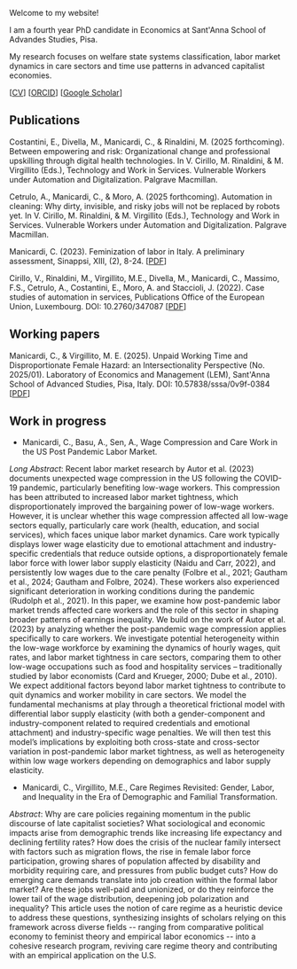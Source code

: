 Welcome to my website!

I am a fourth year PhD candidate in Economics at Sant'Anna School of Advandes Studies, Pisa.

My research focuses on welfare state systems classification, labor market dynamics in care sectors and time use patterns in advanced capitalist economies.

[[CV](https://www.santannapisa.it/sites/default/files/2025-06/CV_nuovo_eng%20%289%29.pdf)]    [[ORCID](https://orcid.org/0009-0006-7702-7211)]     [[Google Scholar](https://scholar.google.com/citations?user=IJr4rs4AAAAJ&hl=en)]


## Publications

Costantini, E., Divella, M., Manicardi, C., & Rinaldini, M. (2025 forthcoming). Between empowering and risk: Organizational change and professional upskilling through digital health technologies. In V. Cirillo, M. Rinaldini, & M. Virgillito (Eds.), Technology and Work in Services. Vulnerable Workers under Automation and Digitalization. Palgrave Macmillan.

Cetrulo, A., Manicardi, C., & Moro, A. (2025 forthcoming). Automation in cleaning: Why dirty, invisible, and risky jobs will not be replaced by robots yet. In V. Cirillo, M. Rinaldini, & M. Virgillito (Eds.), Technology and Work in Services. Vulnerable Workers under Automation and Digitalization. Palgrave Macmillan.

Manicardi, C. (2023). Feminization of labor in Italy. A preliminary assessment, Sinappsi, XIII, (2), 8-24. [[PDF](https://oa.inapp.gov.it/bitstreams/5ede9e69-2160-47f8-8a9d-6f744eb6246f/download)]

Cirillo, V., Rinaldini, M., Virgillito, M.E., Divella, M., Manicardi, C., Massimo, F.S., Cetrulo, A., Costantini, E., Moro, A. and Staccioli, J. (2022). Case studies of automation in services, Publications Office of the European Union, Luxembourg. DOI: 10.2760/347087 [[PDF](https://publications.jrc.ec.europa.eu/repository/bitstream/JRC129691/JRC129691_01.pdf)]


## Working papers
Manicardi, C., & Virgillito, M. E. (2025). Unpaid Working Time and Disproportionate Female Hazard: an Intersectionality Perspective (No. 2025/01). Laboratory of Economics and Management (LEM), Sant'Anna School of Advanced Studies, Pisa, Italy. DOI: 10.57838/sssa/0v9f-0384 [[PDF](https://www.lem.sssup.it/WPLem/files/2025-01.pdf)]


## Work in progress
- Manicardi, C., Basu, A., Sen, A., Wage Compression and Care Work in the US Post Pandemic Labor Market.

_Long Abstract_:
Recent labor market research by Autor et al. (2023) documents unexpected wage compression in the US following the COVID-19 pandemic, particularly benefiting low-wage workers. This compression has been attributed to increased labor market tightness, which disproportionately improved the bargaining power of low-wage workers. However, it is unclear whether this wage compression affected all low-wage sectors equally, particularly care work (health, education, and social services), which faces unique labor market dynamics. Care work typically displays lower wage elasticity due to emotional attachment and industry-specific credentials that reduce outside options, a disproportionately female labor force with lower labor supply elasticity (Naidu and Carr, 2022), and persistently low wages due to the care penalty (Folbre et al., 2021; Gautham et al., 2024; Gautham and Folbre, 2024). These workers also experienced significant deterioration in working conditions during the pandemic (Rudolph et al., 2021). In this paper, we examine how post-pandemic labor market trends affected care workers and the role of this sector in shaping broader patterns of earnings inequality. We build on the work of Autor et al. (2023) by analyzing whether the post-pandemic wage compression applies specifically to care workers. We investigate potential heterogeneity within the low-wage workforce by examining the dynamics of hourly wages, quit rates, and labor market tightness in care sectors, comparing them to other low-wage occupations such as food and hospitality services – traditionally studied by labor economists (Card and Krueger, 2000; Dube et al., 2010). We expect additional factors beyond labor market tightness to contribute to quit dynamics and worker mobility in care sectors. We model the fundamental mechanisms at play through a theoretical frictional model with differential labor supply elasticity (with both a gender-component and industry-component related to required credentials and emotional attachment) and industry-specific wage penalties. We will then test this model’s implications by exploiting both cross-state and cross-sector variation in post-pandemic labor market tightness, as well as heterogeneity within low wage workers depending on demographics and labor supply elasticity.

- Manicardi, C., Virgillito, M.E., Care Regimes Revisited: Gender, Labor, and Inequality in the Era of Demographic and Familial Transformation.

_Abstract_:
Why are care policies regaining momentum in the public discourse of late capitalist societies? What sociological and economic impacts arise from demographic trends like increasing life expectancy and declining fertility rates? How does the crisis of the nuclear family intersect with factors such as migration flows, the rise in female labor force participation, growing shares of population affected by disability and morbidity requiring care, and pressures from public budget cuts? How do emerging care demands translate into job creation within the formal labor market? Are these jobs well-paid and unionized, or do they reinforce the lower tail of the wage distribution, deepening job polarization and inequality? This article uses the notion of care regime as a heuristic device to address these questions, synthesizing insights of scholars relying on this framework across diverse fields -- ranging from comparative political economy to feminist theory and empirical labor economics -- into a cohesive research program, reviving care regime theory and contributing with an empirical application on the U.S.
